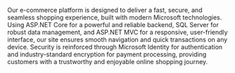 Our e-commerce platform is designed to deliver a fast, secure, and seamless shopping experience, built with modern Microsoft technologies. Using ASP.NET Core for a powerful and reliable backend, SQL Server for robust data management, and ASP.NET MVC for a responsive, user-friendly interface, our site ensures smooth navigation and quick transactions on any device. Security is reinforced through Microsoft Identity for authentication and industry-standard encryption for payment processing, providing customers with a trustworthy and enjoyable online shopping journey.
